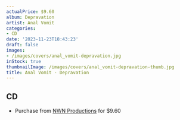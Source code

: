 ```yaml
---
actualPrice: $9.60
album: Depravation
artist: Anal Vomit
categories:
- CD
date: '2023-11-23T18:43:23'
draft: false
images:
- /images/covers/anal_vomit-depravation.jpg
inStock: true
thumbnailImage: /images/covers/anal_vomit-depravation-thumb.jpg
title: Anal Vomit - Depravation
---
```


## CD
* Purchase from [NWN Productions](http://shop.nwnprod.com/index.php?route=product/product&path=93&product_id=41491&sort=pd.name&order=ASC) for $9.60
